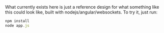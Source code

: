 What currently exists here is just a reference design for what something like this could look like, built with nodejs/angular/websockets. To try it, just run:

```javascript
npm install
node app.js
```
